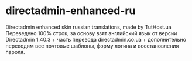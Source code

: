 directadmin-enhanced-ru
=======================

Directadmin enhanced skin russian translations, made by TutHost.ua
Переведено 100% строк, за основу взят английский язык от версии Directadmin 1.40.3 + часть перевода directadmin.co.ua + дополнительно переводим все почтовые шаблоны, форму логина и восстановления пароля.